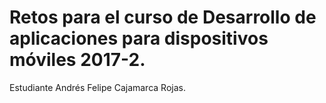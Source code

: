 # Retos para el curso de Desarrollo de aplicaciones para dispositivos móviles 2017-2.
Estudiante Andrés Felipe Cajamarca Rojas.
